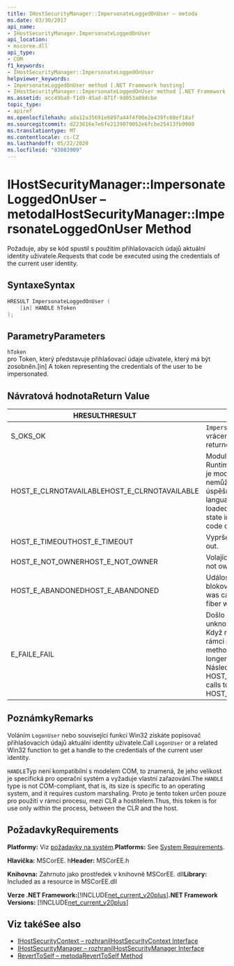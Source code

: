 ```yaml
---
title: IHostSecurityManager::ImpersonateLoggedOnUser – metoda
ms.date: 03/30/2017
api_name:
- IHostSecurityManager.ImpersonateLoggedOnUser
api_location:
- mscoree.dll
api_type:
- COM
f1_keywords:
- IHostSecurityManager::ImpersonateLoggedOnUser
helpviewer_keywords:
- ImpersonateLoggedOnUser method [.NET Framework hosting]
- IHostSecurityManager::ImpersonateLoggedOnUser method [.NET Framework hosting]
ms.assetid: acc49ba0-f1d9-45ad-871f-9d053a89dcbe
topic_type:
- apiref
ms.openlocfilehash: ada12a35691e0897a44f4f00e2e439fc08ef18af
ms.sourcegitcommit: d223616e7e6fe2139079052e6fcbe25413fb9900
ms.translationtype: MT
ms.contentlocale: cs-CZ
ms.lasthandoff: 05/22/2020
ms.locfileid: "83803909"
---
```

# <a name="ihostsecuritymanagerimpersonateloggedonuser-method"></a><span data-ttu-id="94b2a-102">IHostSecurityManager::ImpersonateLoggedOnUser – metoda</span><span class="sxs-lookup"><span data-stu-id="94b2a-102">IHostSecurityManager::ImpersonateLoggedOnUser Method</span></span>
<span data-ttu-id="94b2a-103">Požaduje, aby se kód spustil s použitím přihlašovacích údajů aktuální identity uživatele.</span><span class="sxs-lookup"><span data-stu-id="94b2a-103">Requests that code be executed using the credentials of the current user identity.</span></span>  
  
## <a name="syntax"></a><span data-ttu-id="94b2a-104">Syntaxe</span><span class="sxs-lookup"><span data-stu-id="94b2a-104">Syntax</span></span>  
  
```cpp  
HRESULT ImpersonateLoggedOnUser (  
    [in] HANDLE hToken  
);  
```  
  
## <a name="parameters"></a><span data-ttu-id="94b2a-105">Parametry</span><span class="sxs-lookup"><span data-stu-id="94b2a-105">Parameters</span></span>  
 `hToken`  
 <span data-ttu-id="94b2a-106">pro Token, který představuje přihlašovací údaje uživatele, který má být zosobněn.</span><span class="sxs-lookup"><span data-stu-id="94b2a-106">[in] A token representing the credentials of the user to be impersonated.</span></span>  
  
## <a name="return-value"></a><span data-ttu-id="94b2a-107">Návratová hodnota</span><span class="sxs-lookup"><span data-stu-id="94b2a-107">Return Value</span></span>  
  
|<span data-ttu-id="94b2a-108">HRESULT</span><span class="sxs-lookup"><span data-stu-id="94b2a-108">HRESULT</span></span>|<span data-ttu-id="94b2a-109">Popis</span><span class="sxs-lookup"><span data-stu-id="94b2a-109">Description</span></span>|  
|-------------|-----------------|  
|<span data-ttu-id="94b2a-110">S_OK</span><span class="sxs-lookup"><span data-stu-id="94b2a-110">S_OK</span></span>|<span data-ttu-id="94b2a-111">`ImpersonateLoggedOnUser`úspěšně vráceno.</span><span class="sxs-lookup"><span data-stu-id="94b2a-111">`ImpersonateLoggedOnUser` returned successfully.</span></span>|  
|<span data-ttu-id="94b2a-112">HOST_E_CLRNOTAVAILABLE</span><span class="sxs-lookup"><span data-stu-id="94b2a-112">HOST_E_CLRNOTAVAILABLE</span></span>|<span data-ttu-id="94b2a-113">Modul CLR (Common Language Runtime) nebyl načten do procesu, nebo je modul CLR ve stavu, ve kterém nemůže spustit spravovaný kód nebo úspěšně zpracovat volání.</span><span class="sxs-lookup"><span data-stu-id="94b2a-113">The common language runtime (CLR) has not been loaded into a process, or the CLR is in a state in which it cannot run managed code or process the call successfully.</span></span>|  
|<span data-ttu-id="94b2a-114">HOST_E_TIMEOUT</span><span class="sxs-lookup"><span data-stu-id="94b2a-114">HOST_E_TIMEOUT</span></span>|<span data-ttu-id="94b2a-115">Vypršel časový limit volání.</span><span class="sxs-lookup"><span data-stu-id="94b2a-115">The call timed out.</span></span>|  
|<span data-ttu-id="94b2a-116">HOST_E_NOT_OWNER</span><span class="sxs-lookup"><span data-stu-id="94b2a-116">HOST_E_NOT_OWNER</span></span>|<span data-ttu-id="94b2a-117">Volající nevlastní zámek.</span><span class="sxs-lookup"><span data-stu-id="94b2a-117">The caller does not own the lock.</span></span>|  
|<span data-ttu-id="94b2a-118">HOST_E_ABANDONED</span><span class="sxs-lookup"><span data-stu-id="94b2a-118">HOST_E_ABANDONED</span></span>|<span data-ttu-id="94b2a-119">Událost byla zrušena při čekání na blokované vlákno nebo vlákna.</span><span class="sxs-lookup"><span data-stu-id="94b2a-119">An event was canceled while a blocked thread or fiber was waiting on it.</span></span>|  
|<span data-ttu-id="94b2a-120">E_FAIL</span><span class="sxs-lookup"><span data-stu-id="94b2a-120">E_FAIL</span></span>|<span data-ttu-id="94b2a-121">Došlo k neznámé chybě závažnosti.</span><span class="sxs-lookup"><span data-stu-id="94b2a-121">An unknown catastrophic failure occurred.</span></span> <span data-ttu-id="94b2a-122">Když metoda vrátí E_FAIL, CLR již není v rámci procesu použitelný.</span><span class="sxs-lookup"><span data-stu-id="94b2a-122">When a method returns E_FAIL, the CLR is no longer usable within the process.</span></span> <span data-ttu-id="94b2a-123">Následná volání metod hostování vrací HOST_E_CLRNOTAVAILABLE.</span><span class="sxs-lookup"><span data-stu-id="94b2a-123">Subsequent calls to hosting methods return HOST_E_CLRNOTAVAILABLE.</span></span>|  
  
## <a name="remarks"></a><span data-ttu-id="94b2a-124">Poznámky</span><span class="sxs-lookup"><span data-stu-id="94b2a-124">Remarks</span></span>  
 <span data-ttu-id="94b2a-125">Voláním `LogonUser` nebo související funkcí Win32 získáte popisovač přihlašovacích údajů aktuální identity uživatele.</span><span class="sxs-lookup"><span data-stu-id="94b2a-125">Call `LogonUser` or a related Win32 function to get a handle to the credentials of the current user identity.</span></span>  
  
 <span data-ttu-id="94b2a-126">`HANDLE`Typ není kompatibilní s modelem COM, to znamená, že jeho velikost je specifická pro operační systém a vyžaduje vlastní zařazování.</span><span class="sxs-lookup"><span data-stu-id="94b2a-126">The `HANDLE` type is not COM-compliant, that is, its size is specific to an operating system, and it requires custom marshaling.</span></span> <span data-ttu-id="94b2a-127">Proto je tento token určen pouze pro použití v rámci procesu, mezi CLR a hostitelem.</span><span class="sxs-lookup"><span data-stu-id="94b2a-127">Thus, this token is for use only within the process, between the CLR and the host.</span></span>  
  
## <a name="requirements"></a><span data-ttu-id="94b2a-128">Požadavky</span><span class="sxs-lookup"><span data-stu-id="94b2a-128">Requirements</span></span>  
 <span data-ttu-id="94b2a-129">**Platformy:** Viz [požadavky na systém](../../get-started/system-requirements.md).</span><span class="sxs-lookup"><span data-stu-id="94b2a-129">**Platforms:** See [System Requirements](../../get-started/system-requirements.md).</span></span>  
  
 <span data-ttu-id="94b2a-130">**Hlavička:** MSCorEE. h</span><span class="sxs-lookup"><span data-stu-id="94b2a-130">**Header:** MSCorEE.h</span></span>  
  
 <span data-ttu-id="94b2a-131">**Knihovna:** Zahrnuto jako prostředek v knihovně MSCorEE. dll</span><span class="sxs-lookup"><span data-stu-id="94b2a-131">**Library:** Included as a resource in MSCorEE.dll</span></span>  
  
 <span data-ttu-id="94b2a-132">**Verze .NET Framework:**[!INCLUDE[net_current_v20plus](../../../../includes/net-current-v20plus-md.md)]</span><span class="sxs-lookup"><span data-stu-id="94b2a-132">**.NET Framework Versions:** [!INCLUDE[net_current_v20plus](../../../../includes/net-current-v20plus-md.md)]</span></span>  
  
## <a name="see-also"></a><span data-ttu-id="94b2a-133">Viz také</span><span class="sxs-lookup"><span data-stu-id="94b2a-133">See also</span></span>

- [<span data-ttu-id="94b2a-134">IHostSecurityContext – rozhraní</span><span class="sxs-lookup"><span data-stu-id="94b2a-134">IHostSecurityContext Interface</span></span>](ihostsecuritycontext-interface.md)
- [<span data-ttu-id="94b2a-135">IHostSecurityManager – rozhraní</span><span class="sxs-lookup"><span data-stu-id="94b2a-135">IHostSecurityManager Interface</span></span>](ihostsecuritymanager-interface.md)
- [<span data-ttu-id="94b2a-136">RevertToSelf – metoda</span><span class="sxs-lookup"><span data-stu-id="94b2a-136">RevertToSelf Method</span></span>](ihostsecuritymanager-reverttoself-method.md)
